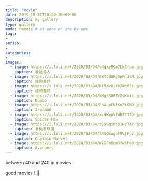 ```yaml
---
title: "movie"
date: 2019-10-31T10:20:16+09:00
description: my gallery
type: gallery
mode: remote # at-once or one-by-one
tags:
-
series:
-
categories:
-
images: 
  - image: https://i.loli.net/2020/03/04/uNqxyROm7LkZrpa.jpg
    caption: 曼达洛人
  - image: https://i.loli.net/2020/03/04/684CdORg9pPnJoN.jpg
    caption: 绝命毒师
  - image: https://i.loli.net/2020/03/04/KfRXvUcrbZWq6Js.jpg
    caption: 绝命毒师
  - image: https://i.loli.net/2020/03/04/kMgRSO8ZY2sKoiL.jpg
    caption: Dumbo
  - image: https://i.loli.net/2020/03/04/Ph4upFNfKoZXGMO.jpg
    caption: Ironman
  - image: https://i.loli.net/2020/03/04/xcHKepVfWRI21Z9.jpg
    caption: Spider-Man
  - image: https://i.loli.net/2020/03/04/tS9GqjWsb1Hv7AY.jpg
    caption: 复仇者联盟
  - image: https://i.loli.net/2020/03/04/lNGQxwgaf9VjFp7.jpg
    caption: Captain Marvel
  - image: https://i.loli.net/2020/03/04/W7GFn6umRfw5Mo9.jpg
    caption: Avengers
---
```




between 40 and 240 in movies

good movies！:movie_camera: